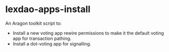# lexdao-apps-install

An Aragon toolkit script to:

- Install a new voting app rewire permissions to make it the default voting app for transaction pathing.
- Install a dot-voting app for signalling.

